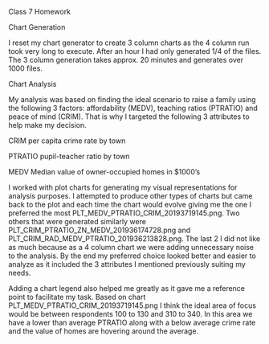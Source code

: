Class 7 Homework

Chart Generation

I reset my chart generator to create 3 column charts as the 4 column run took very long to execute.  After an hour I had only generated 1/4 of the files.  The 3 column generation takes approx. 20 minutes and generates over 1000 files.


Chart Analysis

My analysis was based on finding the ideal scenario to raise a family using the following 3 factors: affordability (MEDV), teaching ratios (PTRATIO) and peace of mind (CRIM).  That is why I targeted the following 3 attributes to help make my decision.


CRIM per capita crime rate by town

PTRATIO pupil-teacher ratio by town

MEDV Median value of owner-occupied homes in $1000’s


I worked with plot charts for generating my visual representations for analysis purposes.  I attempted to produce other types of charts but came back to the plot and each time the chart would evolve giving me the one I preferred the most PLT_MEDV_PTRATIO_CRIM_20193719145.png.  Two others that were generated similarly were PLT_CRIM_PTRATIO_ZN_MEDV_201936174728.png and PLT_CRIM_RAD_MEDV_PTRATIO_201936213828.png.  The last 2 I did not like as much because as a 4 column chart we were adding unnecessary noise to the analysis.  By the end my preferred choice looked better and easier to analyze as it included the 3 attributes I mentioned previously suiting my needs.


Adding a chart legend also helped me greatly as it gave me a reference point to facilitate my task.  Based on chart PLT_MEDV_PTRATIO_CRIM_20193719145.png I think the ideal area of focus would be between respondents 100 to 130 and 310 to 340.  In this area we have a lower than average PTRATIO along with a below average crime rate and the value of homes are hovering around the average.
